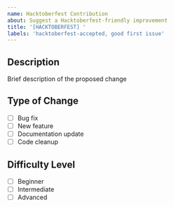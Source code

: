 ```yaml
---
name: Hacktoberfest Contribution
about: Suggest a Hacktoberfest-friendly improvement
title: '[HACKTOBERFEST] '
labels: 'hacktoberfest-accepted, good first issue'
---
```


## Description
Brief description of the proposed change

## Type of Change
- [ ] Bug fix
- [ ] New feature
- [ ] Documentation update
- [ ] Code cleanup

## Difficulty Level
- [ ] Beginner
- [ ] Intermediate
- [ ] Advanced